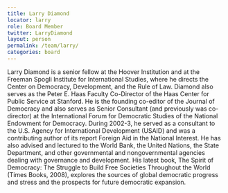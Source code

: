 ```yaml
---
title: Larry Diamond
locator: larry
role: Board Member
twitter: LarryDiamond
layout: person
permalink: /team/larry/
categories: board
---
```


Larry Diamond is a senior fellow at the Hoover Institution and at the Freeman Spogli Institute for International Studies, where he directs the Center on Democracy, Development, and the Rule of Law. Diamond also serves as the Peter E. Haas Faculty Co-Director of the Haas Center for Public Service at Stanford. He is the founding co-editor of the Journal of Democracy and also serves as Senior Consultant (and previously was co-director) at the International Forum for Democratic Studies of the National Endowment for Democracy. During 2002-3, he served as a consultant to the U.S. Agency for International Development (USAID) and was a contributing author of its report Foreign Aid in the National Interest. He has also advised and lectured to the World Bank, the United Nations, the State Department, and other governmental and nongovernmental agencies dealing with governance and development. His latest book, The Spirit of Democracy: The Struggle to Build Free Societies Throughout the World (Times Books, 2008), explores the sources of global democratic progress and stress and the prospects for future democratic expansion.